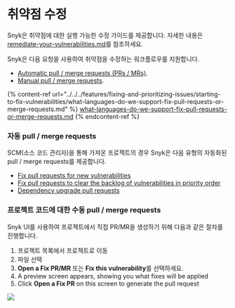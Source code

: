 # 취약점 수정

Snyk은 취약점에 대한 실행 가능한 수정 가이드를 제공합니다. 자세한 내용은 [remediate-your-vulnerabilities.md](../../../features/fixing-and-prioritizing-issues/issue-management/remediate-your-vulnerabilities.md "mention")를 참조하세요.&#x20;

Snyk은 다음 요청을 사용하여 취약점을 수정하는 워크플로우를 지원합니다.

* [Automatic pull / merge requests (PRs / MRs)](fixing-vulnerabilities.md#automatic-pull-merge-requests).
* [Manual pull / merge requests](fixing-vulnerabilities.md#manual-pull-merge-requests-for-a-project-code).

{% content-ref url="../../../features/fixing-and-prioritizing-issues/starting-to-fix-vulnerabilities/what-languages-do-we-support-fix-pull-requests-or-merge-requests.md" %}
[what-languages-do-we-support-fix-pull-requests-or-merge-requests.md](../../../features/fixing-and-prioritizing-issues/starting-to-fix-vulnerabilities/what-languages-do-we-support-fix-pull-requests-or-merge-requests.md)
{% endcontent-ref %}

### 자동 **pull / merge requests**

SCM(소스 코드 관리자)을 통해 가져온 프로젝트의 경우 Snyk은 다음 유형의 자동화된 pull / merge requests를 제공합니다.

* [Fix pull requests for new vulnerabilities](https://docs.snyk.io/snyk-open-source/open-source-basics/fix-pull-requests-for-new-vulnerabilities)
* [Fix pull requests to clear the backlog of vulnerabilities in priority order](fix-pull-requests-for-known-vulnerabilities-backlog.md)
* [Dependency upgrade pull requests](https://docs.snyk.io/snyk-open-source/dependency-management/upgrading-dependencies-with-automatic-prs)

### 프로젝트 코드에 대한 수동 pull / merge requests

Snyk UI를 사용하여 프로젝트에서 직접 PR/MR을 생성하기 위해 다음과 같은 절차를 진행합니다.

1. 프로젝트 목록에서 프로젝트로 이동
2. 파일 선택
3. **Open a Fix PR/MR** 또는 **Fix this vulnerability**를 선택하세요.
4. A preview screen appears, showing you what fixes will be applied
5. Click **Open a Fix PR** on this screen to generate the pull request

![](../../../.gitbook/assets/image18.png)
